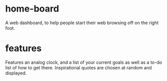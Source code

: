 # home-board
A web dashboard, to help people start their web browsing off on the right foot. 

# features
Features an analog clock, and a list of your current goals as well as a to-do list of how to get there. Inspirational quotes are chosen at random and displayed. 
